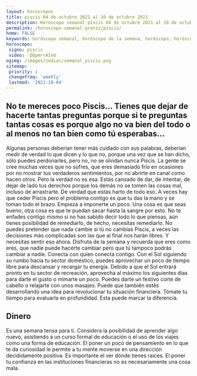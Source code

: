 ```yaml
---
layout: horoscopos
title: piscis 04 de octubre 2021 al 10 de octubre 2021 
description: Horóscopo semanal piscis 04 de octubre 2021 al 10 de octubre 2021. No te mereces poco Piscis… Tienes que dejar de hacerte tantas preguntas porque si te preguntas tantas cosas es porque algo no va bien del todo o al menos no tan bien como tú esperabas…
permalink: /horoscopo-semanal-gratis/piscis/
home: FALSE
keywords: horóscopo semanal, horóscopo de la semana, horóscopo, horóscopo gratis,horóscopos, horóscopo esperanza gracia, horoscopos piscis la semana, horóscopos gratis, Tarot, Astrologia, Zodíaco, piscis, horoscopo gratis, semanal
horoscopo:
 signo: piscis
 video: -DQpmrrAIeU
ogimg: /images/zodiac/semanal_piscis.png
sitemap:
 priority: 1
 changefreq: 'weekly'
 lastmod: '2021-10-04'
---
```




## No te mereces poco Piscis… Tienes que dejar de hacerte tantas preguntas porque si te preguntas tantas cosas es porque algo no va bien del todo o al menos no tan bien como tú esperabas…

Algunas personas deberían tener más cuidado con sus palabras, deberían medir de verdad lo que dicen y lo que no, porque una vez que se han dicho, sólo puedes perdonarles, pero no, no se olvidan nunca Piscis. La gente se cree muchas veces que no sufres, que eres demasiado frío en ocasiones por no mostrar tus verdaderos sentimientos, por no abrirte en canal como hacen otros. Pero la verdad no es esa. Estás cansado de dar, de intentar, de dejar de lado tus derechos porque los demás no se tomen las cosas mal, incluso de arrastrarte. De verdad que estás harto de todo eso. A veces hay que ceder Piscis pero el problema contigo es que tu das la mano y se toman todo el brazo. Empieza a imponerte un poco. Una cosa es que seas bueno, otra cosa es que te puedan sacar hasta la sangre por esto. No te enfades contigo mismo si no has sabido decir todo lo que piensas, aún tienes posibilidad de remediarlo, de hecho, necesitas remediarlo. No puedes pretender que nada cambie si tú no cambias Piscis, a veces las decisiones más complicadas son las que al final nos harán libres. Y necesitas sentir eso ahora. Disfruta de la semana y recuerda que eres como eres, que nadie puede hacerte cambiar pero que tú tampoco podrás cambiar a nadie. Conecta con quien conecta contigo.
Con el Sol siguiendo su rumbo hacia tu sector doméstico, puedes aprovechar un poco de tiempo libre para descansar y recargar tu energía. Debido a que el Sol entrará pronto en tu sector de recreación, aprovecha al máximo los siguientes días para darte el gusto o mimarte un poco. Puedes darte un festivo corte de cabello o relajarte con unos masajes. Puede que también estés desarrollando una idea para revolucionar tu situación financiera. Tómate tu tiempo para evaluarla en profundidad. Esta puede marcar la diferencia.

## Dinero

Es una semana tensa para ti. Considera la posibilidad de aprender algo nuevo, asistiendo a un curso formal de educación o el uso de los viajes como una forma de educación. El poner un poco de pensamiento en lo que te da curiosidad le permite a tu mente moverse en una dirección decididamente positiva. Es importante el ver dónde tienes raices. El poner tu confianza en las instituciones financieras no es necesariamente una cosa mala.
